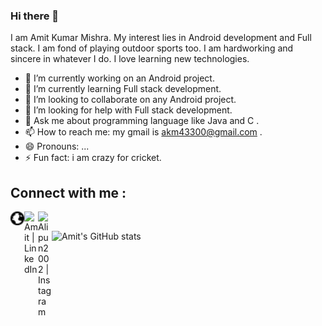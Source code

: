### Hi there 👋

  I am Amit Kumar Mishra. My interest lies in Android development and Full stack. I am fond of playing outdoor sports too. I am hardworking and sincere in whatever I do. I love learning new technologies.


- 🔭 I’m currently working on an Android project.
- 🌱 I’m currently learning Full stack development.
- 👯 I’m looking to collaborate on any Android project.
- 🤔 I’m looking for help with Full stack development.
- 💬 Ask me about programming language like Java and C .
- 📫 How to reach me: my gmail is akm43300@gmail.com .
- 😄 Pronouns: ...
- ⚡ Fun fact: i am crazy for cricket.

## Connect with me :

[<img align="left" alt="Website" width="22px" src="https://raw.githubusercontent.com/iconic/open-iconic/master/svg/globe.svg" />][website]
[<img align="left" alt="Amit | LinkedIn" width="22px" src="https://cdn.jsdelivr.net/npm/simple-icons@v3/icons/linkedin.svg" />][linkedin]
[<img align="left" alt="Alipun2002 | Instagram" width="22px" src="https://cdn.jsdelivr.net/npm/simple-icons@v3/icons/instagram.svg" />][instagram]

<br />


 ![Amit's GitHub stats](https://github-readme-stats.vercel.app/api?username=Amit366&count_private=true)


[website]: https://the-awesome-profile-site.netlify.app/
[instagram]: https://instagram.com/Alipun2002
[linkedin]: https://www.linkedin.com/in/amit-mishra-28122a193

